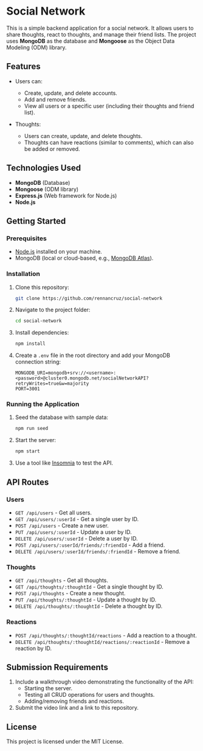# Social Network

This is a simple backend application for a social network. It allows users to share thoughts, react to thoughts, and manage their friend lists. The project uses **MongoDB** as the database and **Mongoose** as the Object Data Modeling (ODM) library.

## Features

- Users can:
  - Create, update, and delete accounts.
  - Add and remove friends.
  - View all users or a specific user (including their thoughts and friend list).

- Thoughts:
  - Users can create, update, and delete thoughts.
  - Thoughts can have reactions (similar to comments), which can also be added or removed.

## Technologies Used

- **MongoDB** (Database)
- **Mongoose** (ODM library)
- **Express.js** (Web framework for Node.js)
- **Node.js**

## Getting Started

### Prerequisites

- [Node.js](https://nodejs.org/) installed on your machine.
- MongoDB (local or cloud-based, e.g., [MongoDB Atlas](https://www.mongodb.com/cloud/atlas)).

### Installation

1. Clone this repository:
   ```bash
   git clone https://github.com/rennancruz/social-network
   ```

2. Navigate to the project folder:
   ```bash
   cd social-network
   ```

3. Install dependencies:
   ```bash
   npm install
   ```

4. Create a `.env` file in the root directory and add your MongoDB connection string:
   ```env
   MONGODB_URI=mongodb+srv://<username>:<password>@cluster0.mongodb.net/socialNetworkAPI?retryWrites=true&w=majority
   PORT=3001
   ```

### Running the Application

1. Seed the database with sample data:
   ```bash
   npm run seed
   ```

2. Start the server:
   ```bash
   npm start
   ```

3. Use a tool like [Insomnia](https://insomnia.rest/) to test the API.

## API Routes

### Users
- `GET /api/users` - Get all users.
- `GET /api/users/:userId` - Get a single user by ID.
- `POST /api/users` - Create a new user.
- `PUT /api/users/:userId` - Update a user by ID.
- `DELETE /api/users/:userId` - Delete a user by ID.
- `POST /api/users/:userId/friends/:friendId` - Add a friend.
- `DELETE /api/users/:userId/friends/:friendId` - Remove a friend.

### Thoughts
- `GET /api/thoughts` - Get all thoughts.
- `GET /api/thoughts/:thoughtId` - Get a single thought by ID.
- `POST /api/thoughts` - Create a new thought.
- `PUT /api/thoughts/:thoughtId` - Update a thought by ID.
- `DELETE /api/thoughts/:thoughtId` - Delete a thought by ID.

### Reactions
- `POST /api/thoughts/:thoughtId/reactions` - Add a reaction to a thought.
- `DELETE /api/thoughts/:thoughtId/reactions/:reactionId` - Remove a reaction by ID.

## Submission Requirements

1. Include a walkthrough video demonstrating the functionality of the API:
   - Starting the server.
   - Testing all CRUD operations for users and thoughts.
   - Adding/removing friends and reactions.
2. Submit the video link and a link to this repository.

## License

This project is licensed under the MIT License.
